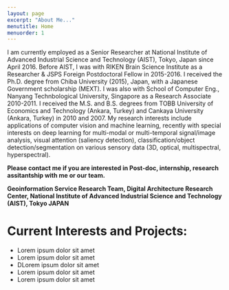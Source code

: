 ```yaml
---
layout: page
excerpt: "About Me..."
menutitle: Home
menuorder: 1
---
```


I am currently employed as a Senior Researcher at National Institute of Advanced Industrial Science and Technology (AIST), Tokyo, Japan since April 2016. Before AIST, I was with RIKEN Brain Science Institute as a Researcher & JSPS Foreign Postdoctoral Fellow in 2015-2016. I received the Ph.D. degree from Chiba University (2015), Japan, with a Japanese Government scholarship (MEXT). I was also with School of Computer Eng., Nanyang Technbological University, Singapore as a Research Associate 2010-2011. I received the M.S. and B.S. degrees from TOBB University of Economics and Technology (Ankara, Turkey) and Cankaya University (Ankara, Turkey) in 2010 and 2007. My research interests include applications of computer vision and machine learning, recently with special interests on deep learning for multi-modal or multi-temporal signal/image analysis, visual attention (saliency detection), classification/object detection/segmentation on various sensory data (3D, optical, multispectral, hyperspectral).

**Please contact me if you are interested in Post-doc, internship, research assitantship with me or our team.**

**Geoinformation Service Research Team, 
Digital Architecture Research Center,
National Institute of Advanced Industrial Science and Technology (AIST), Tokyo JAPAN** 

# Current Interests and Projects:

- Lorem ipsum dolor sit amet
- Lorem ipsum dolor sit amet
- DLorem ipsum dolor sit amet
- Lorem ipsum dolor sit amet
- Lorem ipsum dolor sit amet

